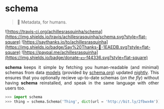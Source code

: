 # schema
> 🔖 Metadata, for humans.

![https://travis-ci.org/achillesrasquinha/schema](https://img.shields.io/travis/achillesrasquinha/schema.svg?style=flat-square)
![https://saythanks.io/to/achillesrasquinha](https://img.shields.io/badge/Say%20Thanks-🦉-1EAEDB.svg?style=flat-square)
![https://paypal.me/achillesrasquinha](https://img.shields.io/badge/donate-💵-f44336.svg?style=flat-square)

<p align="justify">
    <b>schema</b> keeps it simple by fetching you human-readable (and minimal) schemas from data <a href="models">models</a> (provided by <a href="http://schema.org">schema.org</a>) updated <a href="https://en.wikipedia.org/wiki/Daily_build">nightly</a>. This ensures that you optionally recieve up-to-date schemas (<em>on the fly</em>) without having <b>schema</b> reinstalled, and speak in the same language with other users too.
</p>

```python
>>> import schema
>>> thing = schema.Schema('Thing', dict(url = 'http://bit.ly/2fbwx4m'))
```
